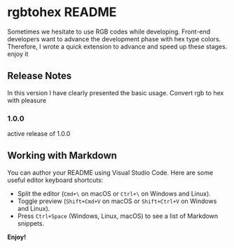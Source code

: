 # rgbtohex README

Sometimes we hesitate to use RGB codes while developing. Front-end developers want to advance the development phase with hex type colors. Therefore, I wrote a quick extension to advance and speed up these stages. enjoy it

## Release Notes

In this version I have clearly presented the basic usage. Convert rgb to hex with pleasure

### 1.0.0

active release of 1.0.0

## Working with Markdown

You can author your README using Visual Studio Code. Here are some useful editor keyboard shortcuts:

- Split the editor (`Cmd+\` on macOS or `Ctrl+\` on Windows and Linux).
- Toggle preview (`Shift+Cmd+V` on macOS or `Shift+Ctrl+V` on Windows and Linux).
- Press `Ctrl+Space` (Windows, Linux, macOS) to see a list of Markdown snippets.

**Enjoy!**
